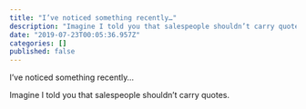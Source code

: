 ```yaml
---
title: "I’ve noticed something recently…"
description: "Imagine I told you that salespeople shouldn’t carry quotes."
date: "2019-07-23T00:05:36.957Z"
categories: []
published: false
---
```


  

I’ve noticed something recently…

Imagine I told you that salespeople shouldn’t carry quotes.
